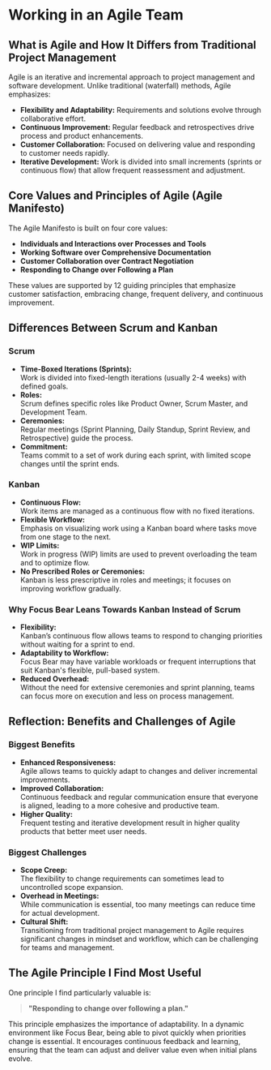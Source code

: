 # Working in an Agile Team

## What is Agile and How It Differs from Traditional Project Management

Agile is an iterative and incremental approach to project management and software development. Unlike traditional (waterfall) methods, Agile emphasizes:

- **Flexibility and Adaptability:** Requirements and solutions evolve through collaborative effort.
- **Continuous Improvement:** Regular feedback and retrospectives drive process and product enhancements.
- **Customer Collaboration:** Focused on delivering value and responding to customer needs rapidly.
- **Iterative Development:** Work is divided into small increments (sprints or continuous flow) that allow frequent reassessment and adjustment.

## Core Values and Principles of Agile (Agile Manifesto)

The Agile Manifesto is built on four core values:

- **Individuals and Interactions over Processes and Tools**
- **Working Software over Comprehensive Documentation**
- **Customer Collaboration over Contract Negotiation**
- **Responding to Change over Following a Plan**

These values are supported by 12 guiding principles that emphasize customer satisfaction, embracing change, frequent delivery, and continuous improvement.

## Differences Between Scrum and Kanban

### Scrum

- **Time-Boxed Iterations (Sprints):**  
  Work is divided into fixed-length iterations (usually 2-4 weeks) with defined goals.
- **Roles:**  
  Scrum defines specific roles like Product Owner, Scrum Master, and Development Team.
- **Ceremonies:**  
  Regular meetings (Sprint Planning, Daily Standup, Sprint Review, and Retrospective) guide the process.
- **Commitment:**  
  Teams commit to a set of work during each sprint, with limited scope changes until the sprint ends.

### Kanban

- **Continuous Flow:**  
  Work items are managed as a continuous flow with no fixed iterations.
- **Flexible Workflow:**  
  Emphasis on visualizing work using a Kanban board where tasks move from one stage to the next.
- **WIP Limits:**  
  Work in progress (WIP) limits are used to prevent overloading the team and to optimize flow.
- **No Prescribed Roles or Ceremonies:**  
  Kanban is less prescriptive in roles and meetings; it focuses on improving workflow gradually.

### Why Focus Bear Leans Towards Kanban Instead of Scrum

- **Flexibility:**  
  Kanban’s continuous flow allows teams to respond to changing priorities without waiting for a sprint to end.
- **Adaptability to Workflow:**  
  Focus Bear may have variable workloads or frequent interruptions that suit Kanban's flexible, pull-based system.
- **Reduced Overhead:**  
  Without the need for extensive ceremonies and sprint planning, teams can focus more on execution and less on process management.

## Reflection: Benefits and Challenges of Agile

### Biggest Benefits

- **Enhanced Responsiveness:**  
  Agile allows teams to quickly adapt to changes and deliver incremental improvements.
- **Improved Collaboration:**  
  Continuous feedback and regular communication ensure that everyone is aligned, leading to a more cohesive and productive team.
- **Higher Quality:**  
  Frequent testing and iterative development result in higher quality products that better meet user needs.

### Biggest Challenges

- **Scope Creep:**  
  The flexibility to change requirements can sometimes lead to uncontrolled scope expansion.
- **Overhead in Meetings:**  
  While communication is essential, too many meetings can reduce time for actual development.
- **Cultural Shift:**  
  Transitioning from traditional project management to Agile requires significant changes in mindset and workflow, which can be challenging for teams and management.

## The Agile Principle I Find Most Useful

One principle I find particularly valuable is:

> **"Responding to change over following a plan."**

This principle emphasizes the importance of adaptability. In a dynamic environment like Focus Bear, being able to pivot quickly when priorities change is essential. It encourages continuous feedback and learning, ensuring that the team can adjust and deliver value even when initial plans evolve.
